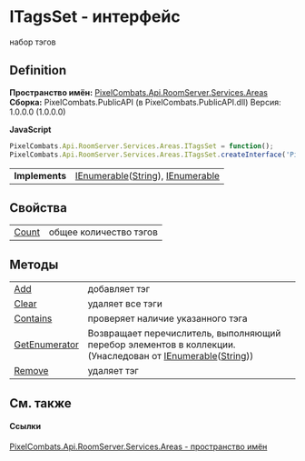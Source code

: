 # ITagsSet - интерфейс


набор тэгов



## Definition
**Пространство имён:** <a href="6bc9ef31-50d8-8455-27b7-3bebd79f746b">PixelCombats.Api.RoomServer.Services.Areas</a>  
**Сборка:** PixelCombats.PublicAPI (в PixelCombats.PublicAPI.dll) Версия: 1.0.0.0 (1.0.0.0)

**JavaScript**
``` JavaScript
PixelCombats.Api.RoomServer.Services.Areas.ITagsSet = function();
PixelCombats.Api.RoomServer.Services.Areas.ITagsSet.createInterface('PixelCombats.Api.RoomServer.Services.Areas.ITagsSet');
```

<table><tr><td><strong>Implements</strong></td><td><a href="https://learn.microsoft.com/dotnet/api/system.collections.generic.ienumerable-1" target="_blank" rel="noopener noreferrer">IEnumerable</a>(<a href="https://learn.microsoft.com/dotnet/api/system.string" target="_blank" rel="noopener noreferrer">String</a>), <a href="https://learn.microsoft.com/dotnet/api/system.collections.ienumerable" target="_blank" rel="noopener noreferrer">IEnumerable</a></td></tr>
</table>



## Свойства
<table>
<tr>
<td><a href="ecc3777a-8b03-beee-6afe-31267cab189c">Count</a></td>
<td>общее количество тэгов</td></tr>
</table>

## Методы
<table>
<tr>
<td><a href="705de7a1-f754-537c-06ac-e995c3f6d6b7">Add</a></td>
<td>добавляет тэг</td></tr>
<tr>
<td><a href="941dc1b4-13a5-4dd2-793e-cacc7757fc68">Clear</a></td>
<td>удаляет все тэги</td></tr>
<tr>
<td><a href="029508b4-bfa6-408f-14c6-55ba6292952c">Contains</a></td>
<td>проверяет наличие указанного тэга</td></tr>
<tr>
<td><a href="https://learn.microsoft.com/dotnet/api/system.collections.generic.ienumerable-1.getenumerator#system-collections-generic-ienumerable-1-getenumerator" target="_blank" rel="noopener noreferrer">GetEnumerator</a></td>
<td>Возвращает перечислитель, выполняющий перебор элементов в коллекции.<br />(Унаследован от <a href="https://learn.microsoft.com/dotnet/api/system.collections.generic.ienumerable-1" target="_blank" rel="noopener noreferrer">IEnumerable</a>(<a href="https://learn.microsoft.com/dotnet/api/system.string" target="_blank" rel="noopener noreferrer">String</a>))</td></tr>
<tr>
<td><a href="41d374ef-9d5e-01e2-ea3b-ba4b3006a22b">Remove</a></td>
<td>удаляет тэг</td></tr>
</table>

## См. также


#### Ссылки
<a href="6bc9ef31-50d8-8455-27b7-3bebd79f746b">PixelCombats.Api.RoomServer.Services.Areas - пространство имён</a>  
